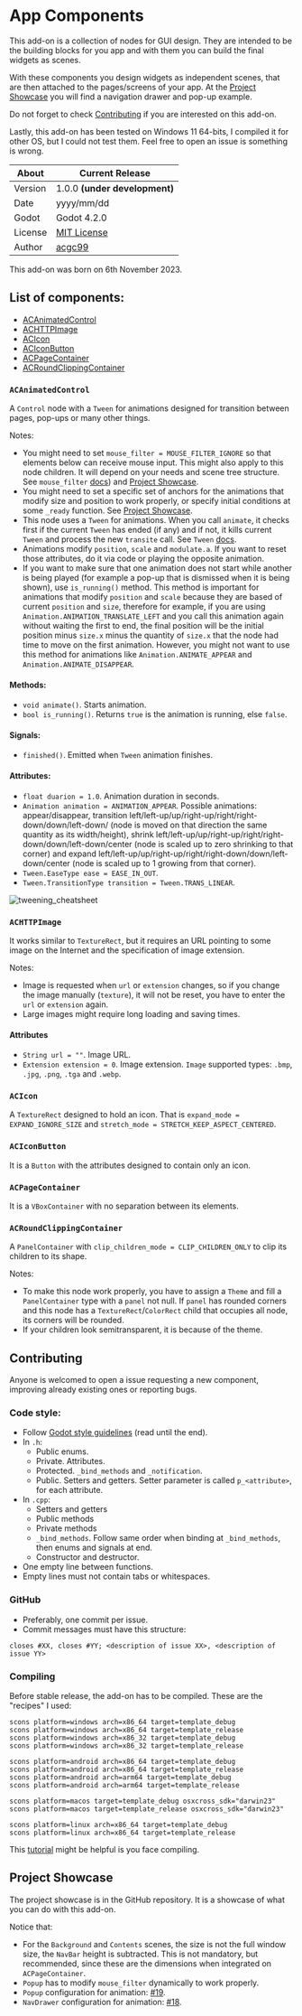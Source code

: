 # App Components

This add-on is a collection of nodes for GUI design. They are intended to be the building blocks for you app and with them you can build the final widgets as scenes.

With these components you design widgets as independent scenes, that are then attached to the pages/screens of your app. At the [Project Showcase](#projectshowcase) you will find a navigation drawer and pop-up example.

Do not forget to check [Contributing](#contributing) if you are interested on this add-on.

Lastly, this add-on has been tested on Windows 11 64-bits, I compiled it for other OS, but I could not test them. Feel free to open an issue is something is wrong.

| About      | Current Release                     |
|------------|-------------------------------------|
| Version    | 1.0.0 **(under development)**       |
| Date       | yyyy/mm/dd                          |
| Godot      | Godot 4.2.0                         |
| License    | [MIT License](./LICENSE.md)     |
| Author     | [acgc99](https://github.com/acgc99) |

This add-on was born on 6th November 2023.

## List of components:
- [ACAnimatedControl](#acanimatedcontrol)
- [ACHTTPImage](#achttpimage)
- [ACIcon](#acicon)
- [ACIconButton](#aciconbutton)
- [ACPageContainer](#acpagecontainer)
- [ACRoundClippingContainer](#acroundclippingcontainer)

### `ACAnimatedControl` <a name="acanimatedcontrol"></a>

A `Control` node with a `Tween` for animations designed for transition between pages, pop-ups or many other things.

Notes:
- You might need to set `mouse_filter = MOUSE_FILTER_IGNORE` so that elements below can receive mouse input. This might also apply to this node children. It will depend on your needs and scene tree structure. See `mouse_filter` [docs](https://docs.godotengine.org/en/stable/classes/class_control.html#enum-control-mousefilter)) and [Project Showcase](#projectshowcase).
- You might need to set a specific set of anchors for the animations that modify size and position to work properly, or specify initial conditions at some `_ready` function. See [Project Showcase](#projectshowcase).
- This node uses a `Tween` for animations. When you call `animate`, it checks first if the current `Tween` has ended (if any) and if not, it kills current `Tween` and process the new `transite` call. See `Tween` [docs](https://docs.godotengine.org/en/stable/classes/class_tween.html).
- Animations modify `position`, `scale` and `modulate.a`. If you want to reset those attributes, do it via code or playing the opposite animation.
- If you want to make sure that one animation does not start while another is being played (for example a pop-up that is dismissed when it is being shown), use `is_running()` method. This method is important for animations that modify `position` and `scale` because they are based of current `position` and `size`, therefore for example, if you are using `Animation.ANIMATION_TRANSLATE_LEFT` and you call this animation again without waiting the first to end, the final position will be the initial position minus `size.x` minus the quantity of `size.x` that the node had time to move on the first animation. However, you might not want to use this method for animations like `Animation.ANIMATE_APPEAR` and `Animation.ANIMATE_DISAPPEAR`.

#### Methods:
- `void animate()`. Starts animation.
- `bool is_running()`. Returns `true` is the animation is running, else `false`.

#### Signals:
- `finished()`. Emitted when `Tween` animation finishes.

#### Attributes:
- `float duarion = 1.0`. Animation duration in seconds.
- `Animation animation = ANIMATION_APPEAR`. Possible animations: appear/disappear, transition left/left-up/up/right-up/right/right-down/down/left-down/ (node is moved on that direction the same quantity as its width/height), shrink left/left-up/up/right-up/right/right-down/down/left-down/center (node is scaled up to zero shrinking to that corner) and expand left/left-up/up/right-up/right/right-down/down/left-down/center (node is scaled up to 1 growing from that corner).
- `Tween.EaseType ease = EASE_IN_OUT`.
- `Tween.TransitionType transition = Tween.TRANS_LINEAR`.

![tweening_cheatsheet](https://raw.githubusercontent.com/godotengine/godot-docs/master/img/tween_cheatsheet.webp) 

### `ACHTTPImage` <a name="achttpimage"></a>

It works similar to `TextureRect`, but it requires an URL pointing to some image on the Internet and the specification of image extension.

Notes:
- Image is requested when `url` or `extension` changes, so if you change the image manually (`texture`), it will not be reset, you have to enter the `url` or `extension` again.
- Large images might require long loading and saving times.

#### Attributes
- `String url = ""`. Image URL.
- `Extension extension = 0`. Image extension. `Image` supported types: `.bmp`, `.jpg`, `.png`, `.tga` and `.webp`.

### `ACIcon` <a name="acicon"></a>

A `TextureRect` designed to hold an icon. That is `expand_mode = EXPAND_IGNORE_SIZE` and `stretch_mode = STRETCH_KEEP_ASPECT_CENTERED`.

### `ACIconButton` <a name="aciconbutton"></a>

It is a `Button` with the attributes designed to contain only an icon.

### `ACPageContainer` <a name="acpagecontainer"></a>

It is a `VBoxContainer` with no separation between its elements.

### `ACRoundClippingContainer` <a name="acroundclippingcontainer"></a>

A `PanelContainer` with `clip_children_mode = CLIP_CHILDREN_ONLY` to clip its children to its shape.

Notes:
- To make this node work properly, you have to assign a `Theme` and fill a `PanelContainer` type with a `panel` not null. If `panel` has rounded corners and this node has a `TextureRect`/`ColorRect` child that occupies all node, its corners will be rounded.
- If your children look semitransparent, it is because of the theme.

## Contributing <a name="contributing"></a>

Anyone is welcomed to open a issue requesting a new component, improving already existing ones or reporting bugs.

### Code style:

- Follow [Godot style guidelines](https://docs.godotengine.org/en/stable/contributing/development/code_style_guidelines.html) (read until the end).
- In `.h`:
  - Public enums.
  - Private. Attributes.
  - Protected. `_bind_methods` and `_notification`.
  - Public. Setters and getters. Setter parameter is called `p_<attribute>`, for each attribute.
- In `.cpp`:
  - Setters and getters
  - Public methods
  - Private methods
  - `_bind_methods`. Follow same order when binding at `_bind_methods`, then enums and signals at end.
  - Constructor and destructor.
- One empty line between functions.
- Empty lines must not contain tabs or whitespaces.

### GitHub

- Preferably, one commit per issue.
- Commit messages must have this structure:
```
closes #XX, closes #YY; <description of issue XX>, <description of issue YY>
```

### Compiling

Before stable release, the add-on has to be compiled. These are the "recipes" I used:
```
scons platform=windows arch=x86_64 target=template_debug
scons platform=windows arch=x86_64 target=template_release
scons platform=windows arch=x86_32 target=template_debug
scons platform=windows arch=x86_32 target=template_release

scons platform=android arch=x86_64 target=template_debug
scons platform=android arch=x86_64 target=template_release
scons platform=android arch=arm64 target=template_debug
scons platform=android arch=arm64 target=template_release

scons platform=macos target=template_debug osxcross_sdk="darwin23"
scons platform=macos target=template_release osxcross_sdk="darwin23"

scons platform=linux arch=x86_64 target=template_debug
scons platform=linux arch=x86_64 target=template_release
```

This [tutorial](https://www.youtube.com/watch?v=qhGp8YbzJtU) might be helpful is you face compiling.

## Project Showcase <a name="projectshowcase"></a>

The project showcase is in the GitHub repository. It is a showcase of what you can do with this add-on.

Notice that:
- For the `Background` and `Contents` scenes, the size is not the full window size, the `NavBar` height is subtracted. This is not mandatory, but recommended, since these are the dimensions when integrated on `ACPageContainer`.
- `Popup` has to modify `mouse_filter` dynamically to work properly.
- `Popup` configuration for animation: [#19](https://github.com/acgc99/Godot-AppComponents/issues/19).
- `NavDrawer` configuration for animation: [#18](https://github.com/acgc99/Godot-AppComponents/issues/18).